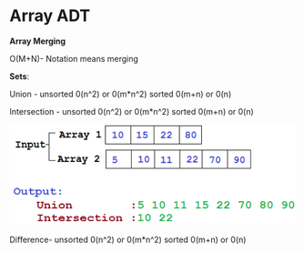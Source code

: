 Array ADT
=====


**Array Merging**

O(M+N)- Notation means merging





**Sets**:

Union - unsorted 0(n^2) or 0(m*n^2) sorted  0(m+n)  or 0(n)

Intersection - unsorted 0(n^2) or 0(m*n^2) sorted  0(m+n) or 0(n)

![e3652858496bd84e3b10cb68b1b0134c.png](https://github.com/selvadurai/DSA-Using-C/blob/main/ArrayADT/Images/p5mofe6z2y9fftcusbkr.png)

Difference- unsorted 0(n^2) or 0(m*n^2) sorted  0(m+n) or 0(n)



